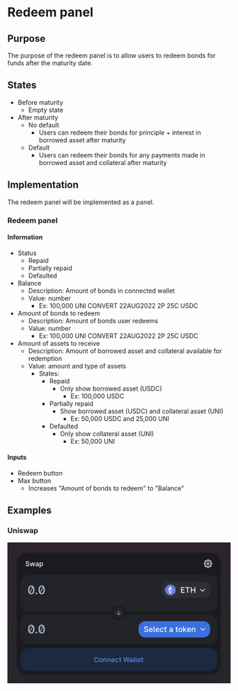 # Redeem panel

## Purpose

The purpose of the redeem panel is to allow users to redeem bonds for funds after the maturity date.

## States

- Before maturity
  - Empty state
- After maturity
  - No default
    - Users can redeem their bonds for principle + interest in borrowed asset after maturity
  - Default
    - Users can redeem their bonds for any payments made in borrowed asset and collateral after maturity

## Implementation

The redeem panel will be implemented as a panel.

### Redeem panel

#### Information

- Status
  - Repaid
  - Partially repaid
  - Defaulted
- Balance
  - Description: Amount of bonds in connected wallet
  - Value: number
    - Ex: 100,000 UNI CONVERT 22AUG2022 2P 25C USDC
- Amount of bonds to redeem
  - Description: Amount of bonds user redeems
  - Value: number
    - Ex: 100,000 UNI CONVERT 22AUG2022 2P 25C USDC
- Amount of assets to receive
  - Description: Amount of borrowed asset and collateral available for redemption
  - Value: amount and type of assets
    - States:
      - Repaid
        - Only show borrowed asset (USDC)
          - Ex: 100,000 USDC
      - Partially repaid
        - Show borrowed asset (USDC) and collateral asset (UNI)
          - Ex: 50,000 USDC and 25,000 UNI
      - Defaulted
        - Only show collateral asset (UNI)
          - Ex: 50,000 UNI

#### Inputs

- Redeem button
- Max button
  - Increases "Amount of bonds to redeem" to "Balance"

## Examples

### Uniswap

![](../../../../assets/uniswap/convert.png)
